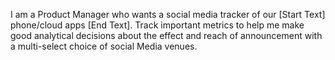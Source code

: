 I am a Product Manager who wants a social media tracker of our [Start Text] phone/cloud apps [End Text]. Track important metrics to help me make good analytical decisions about the effect and reach of announcement with a multi-select choice of social Media venues. 